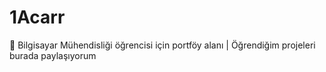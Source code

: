 # 1Acarr
💼 Bilgisayar Mühendisliği öğrencisi için portföy alanı | Öğrendiğim projeleri burada paylaşıyorum
